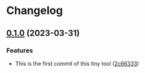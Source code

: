 # Changelog

## [0.1.0](https://github.com/cgoIT/composerize-ts/compare/v0.0.1...v0.1.0) (2023-03-31)


### Features

* This is the first commit of this tiny tool ([2c66333](https://github.com/cgoIT/composerize-ts/commit/2c663334e58578d580e0e338810823edd751dc17))
